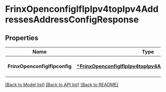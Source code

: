 # FrinxOpenconfigIfIpIpv4topIpv4AddressesAddressConfigResponse

## Properties
Name | Type | Description | Notes
------------ | ------------- | ------------- | -------------
**FrinxOpenconfigIfIpconfig** | [***FrinxOpenconfigIfIpIpv4topIpv4AddressesAddressConfig**](frinx.openconfig.if.ip.ipv4top.ipv4.addresses.address.Config.md) |  | [optional] [default to null]

[[Back to Model list]](../README.md#documentation-for-models) [[Back to API list]](../README.md#documentation-for-api-endpoints) [[Back to README]](../README.md)


